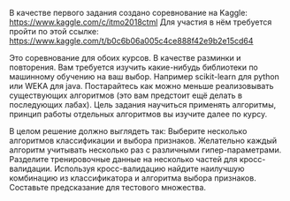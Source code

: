 В качестве первого задания создано соревнование на Kaggle: https://www.kaggle.com/c/itmo2018ctml
Для участия в нём требуется пройти по этой ссылке: https://www.kaggle.com/t/b0c6b06a005c4ce888f42e9b2e15cd64

Это соревнование для обоих курсов. В качестве разминки и повторения. Вам требуется изучить какие-нибудь библиотеки по машинному обучению на ваш выбор. Например scikit-learn для python или WEKA для java. Постарайтесь как можно меньше реализовывать существующих алгоритмов (это вам предстоит ещё делать в последующих лабах). Цель задания научиться применять алгоритмы, принцип работы отдельных алгоритмов вы изучите далее по курсу.

В целом решение должно выглядеть так:
Выберите несколько алгоритмов классификации и выбора признаков. Желательно каждый алгоритм учитывать несколько раз с различными гипер-параметрами.
Разделите тренировочные данные на несколько частей для кросс-валидации.
Используя кросс-валидацию найдите наилучшую комбинацию из классификатора и алгоритма выбора признаков.
Составьте предсказание для тестового множества.

